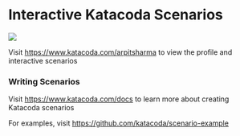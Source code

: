 # Interactive Katacoda Scenarios

[![](http://shields.katacoda.com/katacoda/arpitsharma/count.svg)](https://www.katacoda.com/arpitsharma "Get your profile on Katacoda.com")

Visit https://www.katacoda.com/arpitsharma to view the profile and interactive scenarios

### Writing Scenarios
Visit https://www.katacoda.com/docs to learn more about creating Katacoda scenarios

For examples, visit https://github.com/katacoda/scenario-example
